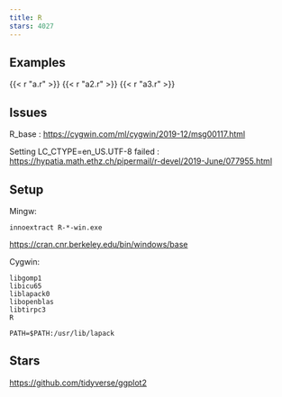 ```yaml
---
title: R
stars: 4027
---
```


## Examples

{{< r "a.r" >}}
{{< r "a2.r" >}}
{{< r "a3.r" >}}

## Issues

R_base
: <https://cygwin.com/ml/cygwin/2019-12/msg00117.html>

Setting LC_CTYPE=en_US.UTF-8 failed
: <https://hypatia.math.ethz.ch/pipermail/r-devel/2019-June/077955.html>

## Setup

Mingw:

~~~
innoextract R-*-win.exe
~~~

<https://cran.cnr.berkeley.edu/bin/windows/base>

Cygwin:

~~~
libgomp1
libicu65
liblapack0
libopenblas
libtirpc3
R
~~~

~~~
PATH=$PATH:/usr/lib/lapack
~~~

## Stars

<https://github.com/tidyverse/ggplot2>
